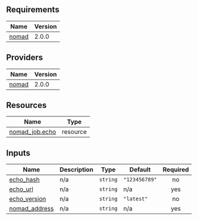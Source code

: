 <!-- BEGIN_TF_DOCS -->
## Requirements

| Name | Version |
|------|---------|
| <a name="requirement_nomad"></a> [nomad](#requirement\_nomad) | 2.0.0 |

## Providers

| Name | Version |
|------|---------|
| <a name="provider_nomad"></a> [nomad](#provider\_nomad) | 2.0.0 |

## Resources

| Name | Type |
|------|------|
| [nomad_job.echo](https://registry.terraform.io/providers/hashicorp/nomad/2.0.0/docs/resources/job) | resource |

## Inputs

| Name | Description | Type | Default | Required |
|------|-------------|------|---------|:--------:|
| <a name="input_echo_hash"></a> [echo\_hash](#input\_echo\_hash) | n/a | `string` | `"123456789"` | no |
| <a name="input_echo_url"></a> [echo\_url](#input\_echo\_url) | n/a | `string` | n/a | yes |
| <a name="input_echo_version"></a> [echo\_version](#input\_echo\_version) | n/a | `string` | `"latest"` | no |
| <a name="input_nomad_address"></a> [nomad\_address](#input\_nomad\_address) | n/a | `string` | n/a | yes |
<!-- END_TF_DOCS -->
